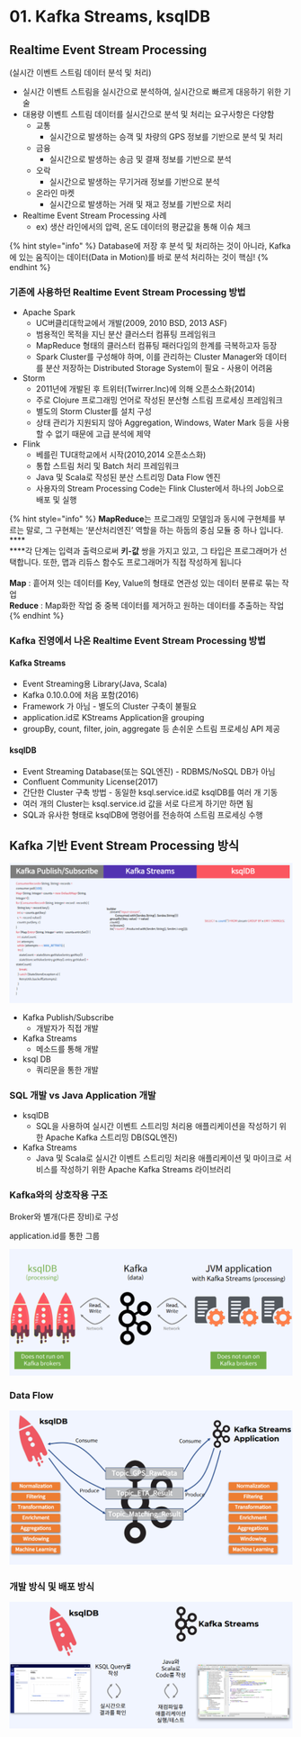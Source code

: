 # 01. Kafka Streams, ksqlDB

## Realtime Event Stream Processing

(실시간 이벤트 스트림 데이터 분석 및 처리)

* 실시간 이벤트 스트림을 실시간으로 분석하여, 실시간으로 빠르게 대응하기 위한 기술
* 대용량 이벤트 스트림 데이터를 실시간으로 분석 및 처리는 요구사항은 다양함
  * 교통
    * 실시간으로 발생하는 승객 및 차량의 GPS 정보를 기반으로 분석 및 처리
  * 금융
    * 실시간으로 발생하는 송금 및 결재 정보를 기반으로 분석
  * 오락
    * 실시간으로 발생하는 무기거래 정보를 기반으로 분석
  * 온라인 마켓
    * 실시간으로 발생하는 거래 및 재고 정보를 기반으로 처리
* Realtime Event Stream Processing 사례
  * ex) 생산 라인에서의 압력, 온도 데이터의 평균값을 통해 이슈 체크

{% hint style="info" %}
Database에 저장 후 분석 및 처리하는 것이 아니라, Kafka에 있는 움직이는 데이터(Data in Motion)를 바로 분석 처리하는 것이 핵심!
{% endhint %}

### 기존에 사용하던 Realtime Event Stream Processing 방법

* Apache Spark
  * UC버클리대학교에서 개발(2009, 2010 BSD, 2013 ASF)
  * 범용적인 목적을 지닌 분산 클러스터 컴퓨팅 프레임워크
  * MapReduce 형태의 클러스터 컴퓨팅 패러다임의 한계를 극복하고자 등장
  * Spark Cluster를 구성해야 하며, 이를 관리하는 Cluster Manager와 데이터를 분산 저장하는 Distributed Storage System이 필요 - 사용이 어려움
* Storm
  * 2011년에 개발된 후 트위터(Twirrer.Inc)에 의해 오픈소스화(2014)
  * 주로 Clojure 프로그래밍 언어로 작성된 분산형 스트림 프로세싱 프레임워크
  * 별도의 Storm Cluster를 설치 구성
  * 상태 관리가 지원되지 않아 Aggregation, Windows, Water Mark 등을 사용할 수 없기 때문에 고급 분석에 제약
* Flink
  * 베를린 TU대학교에서 시작(2010,2014 오픈소스화)
  * 통합 스트림 처리 및 Batch 처리 프레임워크
  * Java 및 Scala로 작성된 분산 스트리밍 Data Flow 엔진
  * 사용자의 Stream Processing Code는 Flink Cluster에서 하나의 Job으로 배포 및 실행

{% hint style="info" %}
**MapReduce**는 프로그래밍 모델임과 동시에 구현체를 부르는 말로, 그 구현체는 ‘분산처리엔진’ 역할을 하는 하둡의 중심 모듈 중 하나 입니다.\
****\
****각 단계는 입력과 출력으로써 **키-값** 쌍을 가지고 있고, 그 타입은 프로그래머가 선택합니다. 또한, 맵과 리듀스 함수도 프로그래머가 직접 작성하게 됩니다\
\
**Map** : 흩어져 잇는 데이터를 Key, Value의 형태로 연관성 있는 데이터 분류로 묶는 작업 \
**Reduce** : Map화한 작업 중 중복 데이터를 제거하고 원하는 데이터를 추출하는 작업
{% endhint %}

### Kafka 진영에서 나온 Realtime Event Stream Processing 방법

#### Kafka Streams

* Event Streaming용 Library(Java, Scala)
* Kafka 0.10.0.0에 처음 포함(2016)
* Framework 가 아님 - 별도의 Cluster 구축이 불필요
* application.id로 KStreams Application을 grouping
* groupBy, count, filter, join, aggregate 등 손쉬운 스트림 프로세싱 API 제공

#### ksqlDB

* Event Streaming Database(또는 SQL엔진) - RDBMS/NoSQL DB가 아님
* Confluent Community License(2017)
* 간단한 Cluster 구축 방법 - 동일한 ksql.service.id로 ksqlDB를 여러 개 기동
* 여러 개의 Cluster는 ksql.service.id 값을 서로 다르게 하기만 하면 됨
* SQL과 유사한 형태로 ksqlDB에 명령어를 전송하여 스트림 프로세싱 수행

## Kafka 기반 Event Stream Processing 방식

![](<../../../../.gitbook/assets/image (15).png>)

* Kafka Publish/Subscribe
  * 개발자가 직접 개발
* Kafka Streams
  * 메소드를 통해 개발
* ksql DB
  * 쿼리문을 통한 개발

### SQL 개발 vs Java Application 개발

* ksqlDB
  * SQL을 사용하여 실시간 이벤트 스트리밍 처리용 애플리케이션을 작성하기 위한 Apache Kafka 스트리밍 DB(SQL엔진)
* Kafka Streams
  * Java 및 Scala로 실시간 이벤트 스트리밍 처리용 애플리케이션 및 마이크로 서비스를 작성하기 위한 Apache Kafka Streams 라이브러리

### Kafka와의 상호작용 구조

Broker와 별개(다른 장비)로 구성

application.id를 통한 그룹

![](<../../../../.gitbook/assets/image (7) (1).png>)

### Data Flow

![](<../../../../.gitbook/assets/image (14).png>)

### 개발 방식 및 배포 방식

![](<../../../../.gitbook/assets/image (31) (1).png>)
